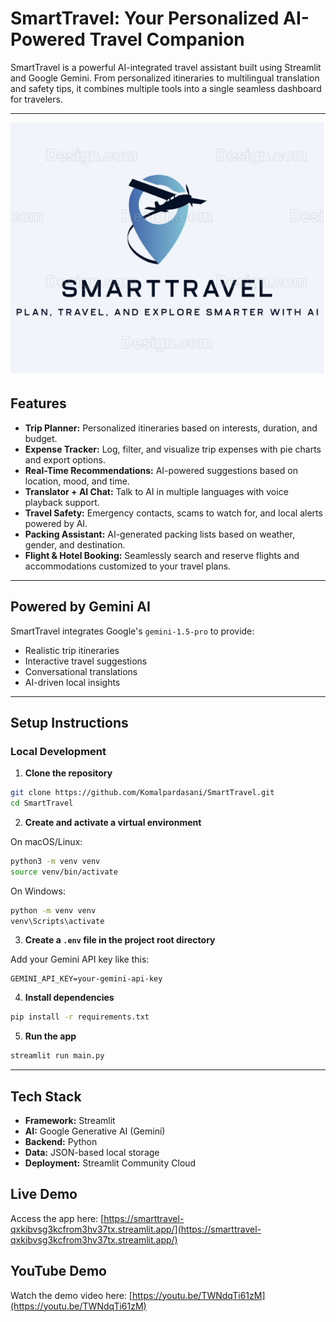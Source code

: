 
#  SmartTravel: Your Personalized AI-Powered Travel Companion

SmartTravel is a powerful AI-integrated travel assistant built using Streamlit and Google Gemini. From personalized itineraries to multilingual translation and safety tips, it combines multiple tools into a single seamless dashboard for travelers.

---

<p align="center">
  <img src="logo.png" alt="SmartTravel Logo"/>
</p>

##  Features

- **Trip Planner:** Personalized itineraries based on interests, duration, and budget.
- **Expense Tracker:** Log, filter, and visualize trip expenses with pie charts and export options.
- **Real-Time Recommendations:** AI-powered suggestions based on location, mood, and time.
- **Translator + AI Chat:** Talk to AI in multiple languages with voice playback support.
- **Travel Safety:** Emergency contacts, scams to watch for, and local alerts powered by AI.
- **Packing Assistant:** AI-generated packing lists based on weather, gender, and destination.
- **Flight & Hotel Booking:** Seamlessly search and reserve flights and accommodations customized to your travel plans.


---

##  Powered by Gemini AI

SmartTravel integrates Google's `gemini-1.5-pro` to provide:
- Realistic trip itineraries
- Interactive travel suggestions
- Conversational translations
- AI-driven local insights

---


##  Setup Instructions

###  Local Development

1. **Clone the repository**
```bash
git clone https://github.com/Komalpardasani/SmartTravel.git
cd SmartTravel
```

2. **Create and activate a virtual environment**

On macOS/Linux:
```bash
python3 -m venv venv
source venv/bin/activate
```

On Windows:
```bash
python -m venv venv
venv\Scripts\activate
```

3. **Create a `.env` file in the project root directory**

Add your Gemini API key like this:
```env
GEMINI_API_KEY=your-gemini-api-key
```

4. **Install dependencies**
```bash
pip install -r requirements.txt
```

5. **Run the app**
```bash
streamlit run main.py
```


---

##  Tech Stack

- **Framework:** Streamlit
- **AI:** Google Generative AI (Gemini)
- **Backend:** Python
- **Data:** JSON-based local storage
- **Deployment:** Streamlit Community Cloud

## Live Demo

Access the app here: [https://smarttravel-qxkibvsg3kcfrom3hv37tx.streamlit.app/](https://smarttravel-qxkibvsg3kcfrom3hv37tx.streamlit.app/)

## YouTube Demo

Watch the demo video here: [https://youtu.be/TWNdqTi61zM](https://youtu.be/TWNdqTi61zM)



